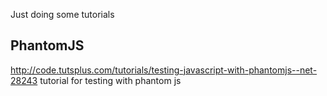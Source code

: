 Just doing some tutorials

## PhantomJS
http://code.tutsplus.com/tutorials/testing-javascript-with-phantomjs--net-28243
tutorial for testing with phantom js
